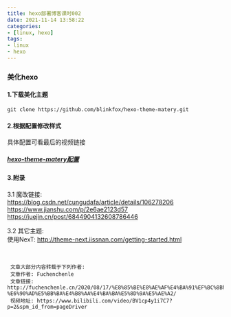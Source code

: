 ```yaml
---
title: hexo部署博客课时002  
date: 2021-11-14 13:58:22  
categories:  
- [linux, hexo]  
tags:  
- linux
- hexo
---
```


### 美化hexo

#### 1.下载美化主题

`git clone https://github.com/blinkfox/hexo-theme-matery.git`

#### 2.根据配置修改样式

具体配置可看最后的视频链接

##### [hexo-theme-matery配置](https://gitee.com/yafine66/hexo-theme-matery)

#### 3.附录

3.1 魔改链接:  
https://blog.csdn.net/cungudafa/article/details/106278206  
https://www.jianshu.com/p/2e6ae2123d57  
https://juejin.cn/post/6844904132608786446  

3.2 其它主题:  
使用NexT: http://theme-next.iissnan.com/getting-started.html

&nbsp;

```
 文章大部分内容转载于下列作者:
 文章作者: Fuchenchenle
 文章链接: http://fuchenchenle.cn/2020/08/17/%E8%85%BE%E8%AE%AF%E4%BA%91%EF%BC%8Bhexo-%E6%90%AD%E5%BB%BA%E4%B8%AA%E4%BA%BA%E5%8D%9A%E5%AE%A2/
 视频地址: https://www.bilibili.com/video/BV1cp4y1i7C7?p=2&spm_id_from=pageDriver
```